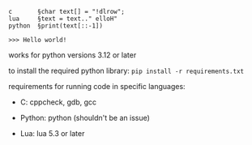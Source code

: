 ```
c		§char text[] = "!dlrow";
lua 	§text = text.." elloH"
python  §print(text[::-1])

>>> Hello world!
```

works for python versions 3.12 or later


to install the required python library:
`pip install -r requirements.txt`


requirements for running code in specific languages:

- C: cppcheck, gdb, gcc

- Python: python (shouldn't be an issue)

- Lua: lua 5.3 or later